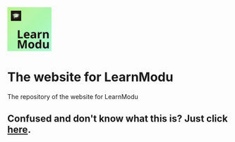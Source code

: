 <img src="https://github.com/LearnModu/learnmodu.github.io/blob/9ab070697895fc0c8d9373ca6f20490cd2f46172/logo.png" height=100 width=100>

# The website for LearnModu
The repository of the website for LearnModu

## Confused and don't know what this is? Just click [here](https://learnmodu.github.io).
